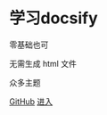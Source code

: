 # 学习docsify 

零基础也可

无需生成 html 文件

众多主题

[GitHub](https://github.com/docsifyjs/docsify/)
[进入](README)













[//]:这是封面